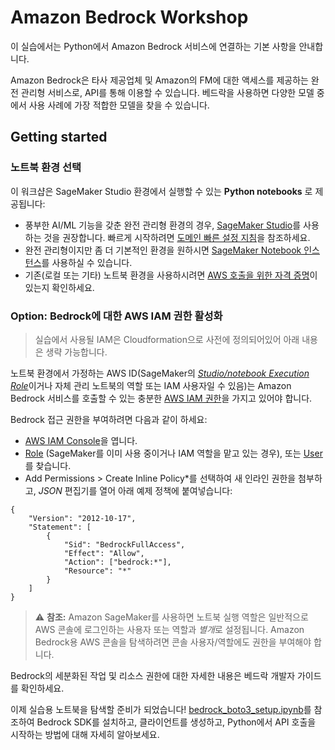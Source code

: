 # Amazon Bedrock Workshop

이 실습에서는 Python에서 Amazon Bedrock 서비스에 연결하는 기본 사항을 안내합니다.

Amazon Bedrock은 타사 제공업체 및 Amazon의 FM에 대한 액세스를 제공하는 완전 관리형 서비스로, API를 통해 이용할 수 있습니다. 베드락을 사용하면 다양한 모델 중에서 사용 사례에 가장 적합한 모델을 찾을 수 있습니다.

## Getting started

### 노트북 환경 선택

이 워크샵은 SageMaker Studio 환경에서 실행할 수 있는 **Python notebooks** 로 제공됩니다:

- 풍부한 AI/ML 기능을 갖춘 완전 관리형 환경의 경우, [SageMaker Studio](https://aws.amazon.com/sagemaker/studio/)를 사용하는 것을 권장합니다. 빠르게 시작하려면 [도메인 빠른 설정 지침](https://docs.aws.amazon.com/sagemaker/latest/dg/onboard-quick-start.html)을 참조하세요.
- 완전 관리형이지만 좀 더 기본적인 환경을 원하시면 [SageMaker Notebook 인스턴스](https://docs.aws.amazon.com/sagemaker/latest/dg/howitworks-create-ws.html)를 사용하실 수 있습니다.
- 기존(로컬 또는 기타) 노트북 환경을 사용하시려면 [AWS 호출을 위한 자격 증명](https://docs.aws.amazon.com/cli/latest/userguide/cli-chap-configure.html)이 있는지 확인하세요.


### Option: Bedrock에 대한 AWS IAM 권한 활성화

> 실습에서 사용될 IAM은 Cloudformation으로 사전에 정의되어있어 아래 내용은 생략 가능합니다.

노트북 환경에서 가정하는 AWS ID(SageMaker의 [*Studio/notebook Execution Role*](https://docs.aws.amazon.com/sagemaker/latest/dg/sagemaker-roles.html)이거나 자체 관리 노트북의 역할 또는 IAM 사용자일 수 있음)는 Amazon Bedrock 서비스를 호출할 수 있는 충분한 [AWS IAM 권한](https://docs.aws.amazon.com/IAM/latest/UserGuide/access_policies.html)을 가지고 있어야 합니다.

Bedrock 접근 권한을 부여하려면 다음과 같이 하세요:

- [AWS IAM Console](https://us-east-1.console.aws.amazon.com/iam/home?#)을 엽니다.
- [Role](https://us-east-1.console.aws.amazon.com/iamv2/home?#/roles) (SageMaker를 이미 사용 중이거나 IAM 역할을 맡고 있는 경우), 또는 [User](https://us-east-1.console.aws.amazon.com/iamv2/home?#/users)를 찾습니다.
- Add Permissions > Create Inline Policy*를 선택하여 새 인라인 권한을 첨부하고, *JSON* 편집기를 열어 아래 예제 정책에 붙여넣습니다:

```
{
    "Version": "2012-10-17",
    "Statement": [
        {
            "Sid": "BedrockFullAccess",
            "Effect": "Allow",
            "Action": ["bedrock:*"],
            "Resource": "*"
        }
    ]
}
```

> ⚠️ **참조:** Amazon SageMaker를 사용하면 노트북 실행 역할은 일반적으로 AWS 콘솔에 로그인하는 사용자 또는 역할과 *별개*로 설정됩니다. Amazon Bedrock용 AWS 콘솔을 탐색하려면 콘솔 사용자/역할에도 권한을 부여해야 합니다.

Bedrock의 세분화된 작업 및 리소스 권한에 대한 자세한 내용은 베드락 개발자 가이드를 확인하세요.


이제 실습용 노트북을 탐색할 준비가 되었습니다! [bedrock_boto3_setup.ipynb](bedrock_boto3_setup.ipynb)를 참조하여 Bedrock SDK를 설치하고, 클라이언트를 생성하고, Python에서 API 호출을 시작하는 방법에 대해 자세히 알아보세요.